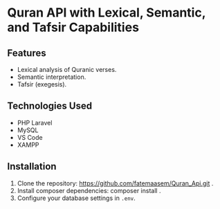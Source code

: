 
# Quran API with Lexical, Semantic, and Tafsir Capabilities

## Features
- Lexical analysis of Quranic verses.
- Semantic interpretation.
- Tafsir (exegesis).

## Technologies Used
- PHP Laravel
- MySQL
- VS Code
- XAMPP

## Installation
1. Clone the repository: https://github.com/fatemaasem/Quran_Api.git .
2. Install composer dependencies: composer install .
3. Configure your database settings in `.env`.


